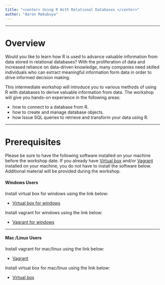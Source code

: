 ```yaml
---
title: "<center> Using R With Relational Databases </center>"
author: "Aaron Makubuya"
---
```


***
# Overview

Would you like to learn how R is used to advance valuable information from data stored in relational databases? 
With the proliferation of data and increased reliance on data-driven knowledge, many companies need skilled individuals who can extract meaningful information form data in order to drive informed decision making. 

This intermediate workshop will introduce you to various methods of using R with databases to derive valuable information from data. The workshop will give you hands-on experience in the following areas:
- how to connect to a database from R. 
- how to create and manage database objects.
- how Issue SQL queries to retrieve and transform your data using R.

***

# Prerequisites

Please be sure to have the following software installed on your machine before the workshop date. If you already have [Virtual box](https://www.virtualbox.org/wiki/Downloads) and/or [Vagrant](https://www.vagrantup.com/) installed on your machine, you do not have to install the software below. Additional material will be provided during the workshop.

#### Windows Users

Install virtual box for windows using the link below:

 - [Virtual box for windows](https://download.virtualbox.org/virtualbox/5.2.12/VirtualBox-5.2.12-122591-Win.exe)

Install vagrant for windows using the link below:

 - [Vagrant for windows](https://releases.hashicorp.com/vagrant/2.1.1/vagrant_2.1.1_x86_64.msi)

***

#### Mac /Linux Users

Install vagrant for mac/linux using the link below:

 - [Vagrant](https://releases.hashicorp.com/vagrant/2.1.1/vagrant_2.1.1_x86_64.dmg)

Install virtual box for mac/linux using the link below:

 - [Virtual box](https://download.virtualbox.org/virtualbox/5.2.12/VirtualBox-5.2.12-122591-OSX.dmg)


